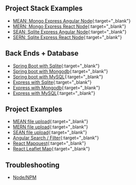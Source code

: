 ## Project Stack Examples

- [MEAN: Mongo Express Angular Node](https://github.com/AmmonK/mean-starter){:target="\_blank"}
- [MERN: Mongo Express React Node](https://github.com/AmmonK/mern-starter){:target="\_blank"}
- [SEAN: Sqlite Express Angular Node](https://github.com/AmmonK/sean-starter){:target="\_blank"}
- [SERN: Sqlite Express React Node](https://github.com/AmmonK/sern-starter){:target="\_blank"}

## Back Ends + Database

- [Spring Boot with Sqlite](https://github.com/AmmonK/spring-sqlite){:target="\_blank"}
- [Spring boot with Mongodb](https://github.com/AmmonK/spring-mongodb){:target="\_blank"}
- [Spring boot with MySQL](https://github.com/AmmonK/spring-mysql){:target="\_blank"}
- [Express with Sqlite](https://github.com/AmmonK/express-sqlite){:target="\_blank"}
- [Express with Mongodb](https://github.com/AmmonK/express-mongo){:target="\_blank"}
- [Express with MySQL](https://github.com/AmmonK/express-mysql){:target="\_blank"}

## Project Examples

- [MEAN file upload](https://github.com/AmmonK/mean-fileupload){:target="\_blank"}
- [MERN file upload](https://github.com/AmmonK/mern-fileupload){:target="\_blank"}
- [SEAN file upload](https://github.com/AmmonK/sean-fileupload){:target="\_blank"}
- [Angular Search / Filter](https://github.com/AmmonK/angular-searchfilter){:target="\_blank"}
- [React Mapquest](https://github.com/AmmonK/react-mapquest){:target="\_blank"}
- [React Leaflet Map](https://github.com/AmmonK/react-leaflet-map){:target="\_blank"}

## Troubleshooting

- [Node/NPM](/node_npm)
